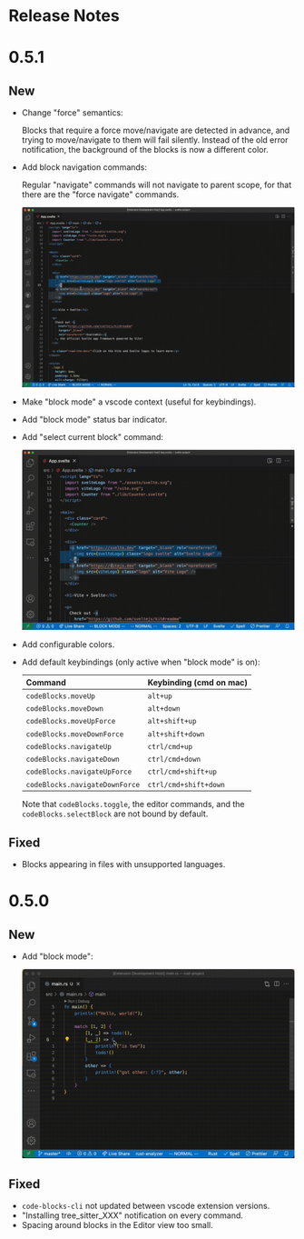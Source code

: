 # Release Notes

# 0.5.1

## New

- Change "force" semantics:

  Blocks that require a force move/navigate are detected in advance,
  and trying to move/navigate to them will fail silently. Instead of
  the old error notification, the background of the blocks is
  now a different color.

- Add block navigation commands:

  Regular "navigate" commands will not navigate to parent scope,
  for that there are the "force navigate" commands.

  ![block-mode-navigation-demo](./assets/block-mode/Code%20Blocks%20Demo%20-%20Block%20Mode%20-%20navigation%201.gif)

- Make "block mode" a vscode context (useful for keybindings).
- Add "block mode" status bar indicator.
- Add "select current block" command:

  ![block-mode-select-demo](./assets/block-mode/Code%20Blocks%20Demo%20-%20Block%20Mode%20-%20select%201.gif)

- Add configurable colors.
- Add default keybindings (only active when "block mode" is on):

  | Command                        | Keybinding (cmd on mac) |
  | ------------------------------ | ----------------------- |
  | `codeBlocks.moveUp`            | `alt+up`                |
  | `codeBlocks.moveDown`          | `alt+down`              |
  | `codeBlocks.moveUpForce`       | `alt+shift+up`          |
  | `codeBlocks.moveDownForce`     | `alt+shift+down`        |
  | `codeBlocks.navigateUp`        | `ctrl/cmd+up`           |
  | `codeBlocks.navigateDown`      | `ctrl/cmd+down`         |
  | `codeBlocks.navigateUpForce`   | `ctrl/cmd+shift+up`     |
  | `codeBlocks.navigateDownForce` | `ctrl/cmd+shift+down`   |

  Note that `codeBlocks.toggle`, the editor commands, and the
  `codeBlocks.selectBlock` are not bound by default.

## Fixed

- Blocks appearing in files with unsupported languages.

# 0.5.0

## New

- Add "block mode":

  ![block-mode-demo](./assets/block-mode/Code%20Blocks%20Demo%20-%20Block%20Mode%20-%20rust%201.gif)

## Fixed

- `code-blocks-cli` not updated between vscode extension versions.
- "Installing tree_sitter_XXX" notification on every command.
- Spacing around blocks in the Editor view too small.
